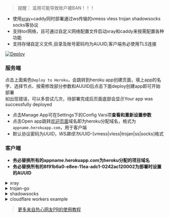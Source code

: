 ﻿> 提醒： 滥用可能导致账户被BAN！！！   
  
* 使用[xray](https://github.com/XTLS/Xray-core)+caddy同时部署通过ws传输的vmess vless trojan shadowsocks socks等协议  
* 支持tor网络，且可通过自定义网络配置文件启动xray和caddy来按需配置各种功能  
* 支持存储自定义文件,目录及账号密码均为AUUID,客户端务必使用TLS连接  
  
[![Deploy](https://www.herokucdn.com/deploy/button.png)](https://dashboard.heroku.com/new?template=https://github.com/llinnuyggb/lut)  
  
### 服务端
点击上面紫色`Deploy to Heroku`，会跳转到heroku app创建页面，填上app的名字、选择节点、按需修改部分参数和AUUID后点击下面deploy创建app即可开始部署  
如出现错误，可以多尝试几次，待部署完成后页面底部会显示Your app was successfully deployed  
  * 点击Manage App可在Settings下的Config Vars项**查看和重新设置参数**  
  * 点击Open app跳转[欢迎页面](/etc/CADDYIndexPage.md)域名即为heroku分配域名，格式为`appname.herokuapp.com`，用于客户端  
  * 默认协议密码为$UUID，WS路径为$UUID-[vmess|vless|trojan|ss|socks]格式
  
### 客户端
* **务必替换所有的appname.herokuapp.com为heroku分配的项目域名**  
* **务必替换所有的8f91b6a0-e8ee-11ea-adc1-0242ac120002为部署时设置的AUUID**  
  
<details>
<summary>xray</summary>

```bash
* 客户端下载：https://github.com/XTLS/Xray-core/releases
* 代理协议：vless 或 vmess
* 地址：appname.herokuapp.com
* 端口：443
* 默认UUID：8f91b6a0-e8ee-11ea-adc1-0242ac120002
* 加密：none
* 传输协议：ws
* 伪装类型：none
* 路径：/8f91b6a0-e8ee-11ea-adc1-0242ac120002-vless // 默认vless使用/$uuid-vless，vmess使用/$uuid-vmess
* 底层传输安全：tls
```
</details>
  
<details>
<summary>trojan-go</summary>

```bash
* 客户端下载: https://github.com/p4gefau1t/trojan-go/releases
{
    "run_type": "client",
    "local_addr": "127.0.0.1",
    "local_port": 1080,
    "remote_addr": "appname.herokuapp.com",
    "remote_port": 443,
    "password": [
        "8f91b6a0-e8ee-11ea-adc1-0242ac120002"
    ],
    "websocket": {
        "enabled": true,
        "path": "/8f91b6a0-e8ee-11ea-adc1-0242ac120002-trojan",
        "host": "appname.herokuapp.com"
    }
}
```
</details>
  
<details>
<summary>shadowsocks</summary>

```bash
* 客户端下载：https://github.com/shadowsocks/shadowsocks-windows/releases/
* 服务器地址: appname.herokuapp.com
* 端口: 443
* 密码：password
* 加密：chacha20-ietf-poly1305
* 插件程序：xray-plugin_windows_amd64.exe  //需将插件https://github.com/shadowsocks/xray-plugin/releases下载解压后放至shadowsocks同目录
* 插件选项: tls;host=appname.herokuapp.com;path=/8f91b6a0-e8ee-11ea-adc1-0242ac120002-ss
```
</details>
  
<details>
<summary>cloudflare workers example</summary>

```js
const SingleDay = 'appname.herokuapp.com'
const DoubleDay = 'appname.herokuapp.com'
addEventListener(
    "fetch",event => {
    
        let nd = new Date();
        if (nd.getDate()%2) {
            host = SingleDay
        } else {
            host = DoubleDay
        }
        
        let url=new URL(event.request.url);
        url.hostname=host;
        let request=new Request(url,event.request);
        event. respondWith(
            fetch(request)
        )
    }
)
```
</details>
  
> [更多来自热心网友PR的使用教程](/tutorial)
